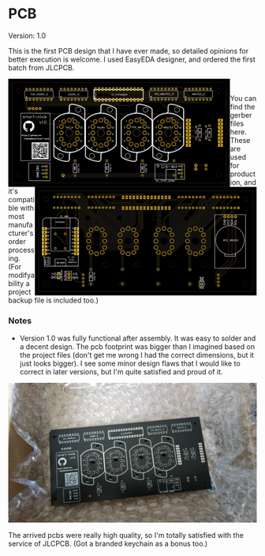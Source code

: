 # PCB
Version: 1.0  

This is the first PCB design that I have ever made, so detailed opinions for better execution is welcome. I used EasyEDA designer, and ordered the first batch from JLCPCB.  

<p>
 <img src="https://raw.githubusercontent.com/danielbene/smart-nixie/master/pcb/img/front.svg" width=450 align="left">
 <img src="https://raw.githubusercontent.com/danielbene/smart-nixie/master/pcb/img/back.svg" width=450 align="right"><br>
</p>

You can find the gerber files here. These are used for production, and it's compatible with most manufacturer's order processing. (For modifyability a project backup file is included too.)

### Notes
 - Version 1.0 was fully functional after assembly. It was easy to solder and a decent design. The pcb footprint was bigger than I imagined based on the project files (don't get me wrong I had the correct dimensions, but it just looks bigger). I see some minor design flaws that I would like to correct in later versions, but I'm quite satisfied and proud of it.

<p align="center">
 <img src="https://raw.githubusercontent.com/danielbene/smart-nixie/master/docs/pics/pcb_arrival.jpg" width=700>
</p>

The arrived pcbs were really high quality, so I'm totally satisfied with the service of JLCPCB. (Got a branded keychain as a bonus too.)
